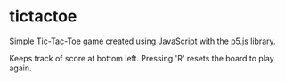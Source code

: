 # tictactoe

Simple Tic-Tac-Toe game created using JavaScript with the p5.js library.

Keeps track of score at bottom left. Pressing 'R' resets the board to play again.
